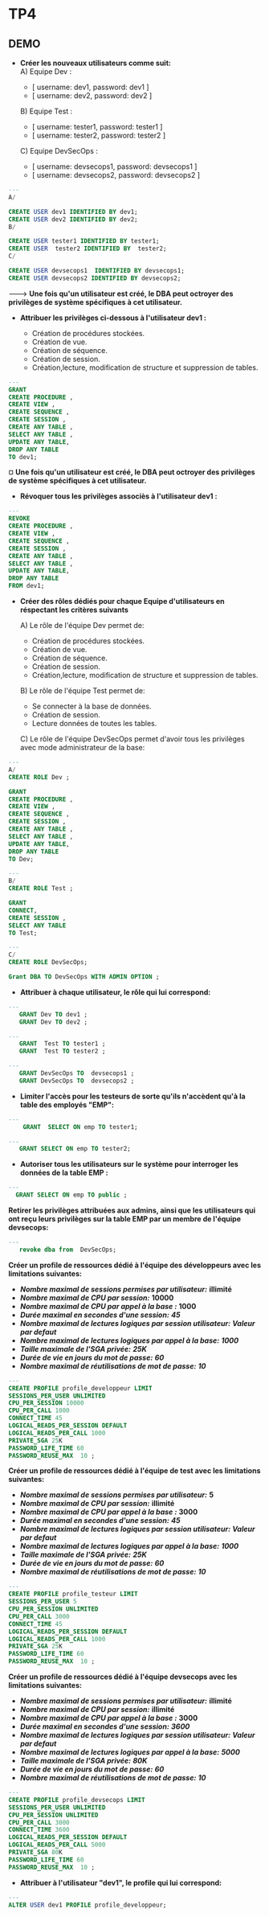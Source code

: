 # TP4


 ## DEMO 

 - **Créer les nouveaux utilisateurs comme suit:**  
      A) Equipe Dev :

      * [ username: dev1, password: dev1 ]
      * [ username: dev2, password: dev2 ]
      
      B) Equipe Test :

      * [ username: tester1, password: tester1 ]
      * [ username: tester2, password: tester2 ]
     
     
     C) Equipe DevSecOps :      
      * [ username: devsecops1, password: devsecops1 ]
      * [ username: devsecops2, password: devsecops2 ]


```sql
---
A/  

CREATE USER dev1 IDENTIFIED BY dev1;
CREATE USER dev2 IDENTIFIED BY dev2;
B/

CREATE USER tester1 IDENTIFIED BY tester1;
CREATE USER  tester2 IDENTIFIED BY  tester2;
C/

CREATE USER devsecops1  IDENTIFIED BY devsecops1;
CREATE USER devsecops2 IDENTIFIED BY devsecops2;

```
  --->  **Une fois qu'un utilisateur est créé, le DBA peut octroyer des privilèges de système spécifiques à cet utilisateur.**
 

  - **Attribuer les privilèges ci-dessous à l'utilisateur dev1 :** 
 
     * Création de procédures stockées.
     * Création de vue.
     * Création de séquence.
     * Création de session.
     * Création,lecture, modification de structure et suppression de tables.

```sql
---
GRANT 
CREATE PROCEDURE ,
CREATE VIEW ,
CREATE SEQUENCE ,
CREATE SESSION ,
CREATE ANY TABLE ,
SELECT ANY TABLE ,
UPDATE ANY TABLE,
DROP ANY TABLE  
TO dev1;

```

¤   **Une fois qu'un utilisateur est créé, le DBA peut octroyer des privilèges de système spécifiques à cet utilisateur.**
 
 
   - **Révoquer tous les privilèges associès à l'utilisateur dev1 :** 

```sql
---
REVOKE 
CREATE PROCEDURE ,
CREATE VIEW ,
CREATE SEQUENCE ,
CREATE SESSION ,
CREATE ANY TABLE ,
SELECT ANY TABLE ,
UPDATE ANY TABLE,
DROP ANY TABLE  
FROM dev1;

```

 
  - **Créer des rôles dédiés pour chaque Equipe d'utilisateurs en réspectant les critères suivants** 

      A) Le rôle de l'équipe Dev permet de:

      * Création de procédures stockées.
      * Création de vue.
      * Création de séquence.
      * Création de session.
      * Création,lecture, modification de structure et suppression de tables.
      
      B) Le rôle de l'équipe Test permet de:

      * Se connecter à la base de données.
      * Création de session.
      * Lecture données de toutes les tables.
     
     C) Le rôle de l'équipe DevSecOps permet d'avoir tous les privilèges avec mode administrateur de la base:  

```sql
---
A/ 
CREATE ROLE Dev ;

GRANT 
CREATE PROCEDURE ,
CREATE VIEW ,
CREATE SEQUENCE ,
CREATE SESSION ,
CREATE ANY TABLE ,
SELECT ANY TABLE ,
UPDATE ANY TABLE,
DROP ANY TABLE  
TO Dev;

```
```sql
---
B/
CREATE ROLE Test ;

GRANT 
CONNECT,
CREATE SESSION ,
SELECT ANY TABLE 
TO Test;

```
```sql
---
C/ 
CREATE ROLE DevSecOps;

Grant DBA TO DevSecOps WITH ADMIN OPTION ;

```



 
   - **Attribuer à chaque utilisateur, le rôle qui lui correspond:** 
  

```sql
---
   GRANT Dev TO dev1 ;
   GRANT Dev TO dev2 ;

```
```sql
---
   GRANT  Test TO tester1 ;
   GRANT  Test TO tester2 ;

```
```sql
---
   GRANT DevSecOps TO  devsecops1 ;
   GRANT DevSecOps TO  devsecops2 ;

```

   - **Limiter l'accès pour les testeurs de sorte qu'ils n'accèdent qu'à la table des employés "EMP":** 
  

```sql
--- 
    GRANT  SELECT ON emp TO tester1;
```

 ```sql
---
    GRANT SELECT ON emp TO tester2;

```
 
 
 
   - **Autoriser tous les utilisateurs sur le système pour interroger les données de la table EMP :** 
  

 ```sql
---
   GRANT SELECT ON emp TO public ;
```

**Retirer les privilèges attribuées aux admins, ainsi que les utilisateurs qui ont reçu leurs privilèges sur la table EMP par un membre de l'équipe devsecops:**

 
 
```sql
--- 
   revoke dba from  DevSecOps;
```


**Créer un profile de ressources dédié à l'équipe des développeurs avec les limitations suivantes:**
  * ***Nombre maximal de sessions permises par utilisateur:*** **illimité**
  * ***Nombre maximal de CPU par session:*** **10000**  
  * ***Nombre maximal de CPU par appel à la base :*** **1000**
  * ***Durée maximal en secondes d'une session:*** ***45*** 
  * ***Nombre maximal de lectures logiques par session utilisateur:*** ***Valeur par defaut***
  * ***Nombre maximal de lectures logiques par appel à la base:*** ***1000***
  * ***Taille maximale de l'SGA privée:*** ***25K***
  * ***Durée de vie en jours du mot de passe:*** ***60***
  * ***Nombre maximal de réutilisations de mot de passe:*** ***10***



```sql 
---
CREATE PROFILE profile_developpeur LIMIT
SESSIONS_PER_USER UNLIMITED 
CPU_PER_SESSION 10000 
CPU_PER_CALL 1000 
CONNECT_TIME 45 
LOGICAL_READS_PER_SESSION DEFAULT
LOGICAL_READS_PER_CALL 1000
PRIVATE_SGA 25K
PASSWORD_LIFE_TIME 60
PASSWORD_REUSE_MAX  10 ;

```




**Créer un profile de ressources dédié à l'équipe de test avec les limitations suivantes:**
  * ***Nombre maximal de sessions permises par utilisateur:*** **5**
  * ***Nombre maximal de CPU par session:*** **illimité**  
  * ***Nombre maximal de CPU par appel à la base :*** **3000**
  * ***Durée maximal en secondes d'une session:*** ***45*** 
  * ***Nombre maximal de lectures logiques par session utilisateur:*** ***Valeur par defaut***
  * ***Nombre maximal de lectures logiques par appel à la base:*** ***1000***
  * ***Taille maximale de l'SGA privée:*** ***25K***
  * ***Durée de vie en jours du mot de passe:*** ***60***
  * ***Nombre maximal de réutilisations de mot de passe:*** ***10***
```sql 
---
CREATE PROFILE profile_testeur LIMIT
SESSIONS_PER_USER 5
CPU_PER_SESSION UNLIMITED
CPU_PER_CALL 3000 
CONNECT_TIME 45 
LOGICAL_READS_PER_SESSION DEFAULT
LOGICAL_READS_PER_CALL 1000
PRIVATE_SGA 25K
PASSWORD_LIFE_TIME 60
PASSWORD_REUSE_MAX  10 ;

```

**Créer un profile de ressources dédié à l'équipe devsecops avec les limitations suivantes:**
  * ***Nombre maximal de sessions permises par utilisateur:*** **illimité**
  * ***Nombre maximal de CPU par session:*** **illimité**  
  * ***Nombre maximal de CPU par appel à la base :*** **3000**
  * ***Durée maximal en secondes d'une session:*** ***3600*** 
  * ***Nombre maximal de lectures logiques par session utilisateur:*** ***Valeur par defaut***
  * ***Nombre maximal de lectures logiques par appel à la base:*** ***5000***
  * ***Taille maximale de l'SGA privée:*** ***80K***
  * ***Durée de vie en jours du mot de passe:*** ***60***
  * ***Nombre maximal de réutilisations de mot de passe:*** ***10***

```sql 
---
CREATE PROFILE profile_devsecops LIMIT
SESSIONS_PER_USER UNLIMITED
CPU_PER_SESSION UNLIMITED
CPU_PER_CALL 3000 
CONNECT_TIME 3600 
LOGICAL_READS_PER_SESSION DEFAULT
LOGICAL_READS_PER_CALL 5000
PRIVATE_SGA 80K
PASSWORD_LIFE_TIME 60
PASSWORD_REUSE_MAX  10 ;

```

  - **Attribuer à l'utilisateur "dev1", le profile qui lui correspond:** 
```sql
---
ALTER USER dev1 PROFILE profile_developpeur;
```

